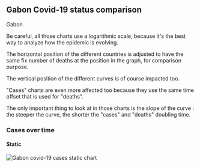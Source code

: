 ## Gabon Covid-19 status comparison 

Gabon



Be careful, all those charts use a logarithmic scale, because it's the best way to analyze how the epidemic is evolving.
 
The horizontal position of the different countries is adjusted to have the same fix number of deaths at the position in the graph, for comparison purpose.

The vertical position of the different curves is of course impacted too.

"Cases" charts are even more affected too because they use the same time offset that is used for "deaths".

The only important thing to look at in those charts is the slope of the curve : the steeper the curve, the shorter the "cases" and "deaths" doubling time.



 
### Cases over time
 
#### Static
![Gabon covid-19 cases static chart](https://raw.githubusercontent.com/madlag/coronavirus_study/master/notebooks/graphs/2020-03-20/countries/Gabon/2020-03-20_Gabon_deaths.png "Gabon covid-19 cases static chart")   

